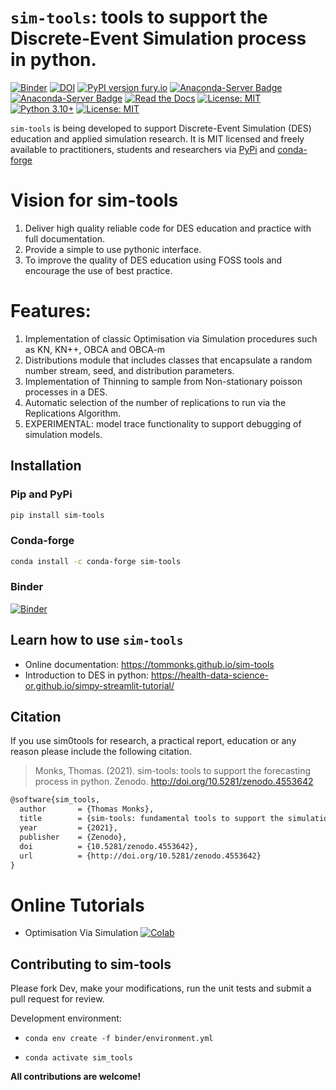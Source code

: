 # `sim-tools`: tools to support the Discrete-Event Simulation process in python.

[![Binder](https://mybinder.org/badge_logo.svg)](https://mybinder.org/v2/gh/TomMonks/sim-tools/HEAD)
[![DOI](https://zenodo.org/badge/225608065.svg)](https://zenodo.org/badge/latestdoi/225608065)
[![PyPI version fury.io](https://badge.fury.io/py/sim-tools.svg)](https://pypi.python.org/pypi/sim-tools/)
[![Anaconda-Server Badge](https://anaconda.org/conda-forge/sim-tools/badges/version.svg)](https://anaconda.org/conda-forge/sim-tools)
[![Anaconda-Server Badge](https://anaconda.org/conda-forge/sim-tools/badges/platforms.svg)](https://anaconda.org/conda-forge/sim-tools)
[![Read the Docs](https://readthedocs.org/projects/pip/badge/?version=latest)](https://tommonks.github.io/sim-tools)
[![License: MIT](https://img.shields.io/badge/License-MIT-yellow.svg)](https://opensource.org/licenses/MIT)
[![Python 3.10+](https://img.shields.io/badge/python-3.10+-blue.svg)](https://www.python.org/downloads/release/python-360+/)
[![License: MIT](https://img.shields.io/badge/ORCID-0000--0003--2631--4481-brightgreen)](https://orcid.org/0000-0003-2631-4481)


`sim-tools` is being developed to support Discrete-Event Simulation (DES) education and applied simulation research.  It is MIT licensed and freely available to practitioners, students and researchers via [PyPi](https://pypi.org/project/sim-tools/) and [conda-forge](https://anaconda.org/conda-forge/sim-tools)

 # Vision for sim-tools

 1. Deliver high quality reliable code for DES education and practice with full documentation.
 2. Provide a simple to use pythonic interface.
 3. To improve the quality of DES education using FOSS tools and encourage the use of best practice.

# Features:

1. Implementation of classic Optimisation via Simulation procedures such as KN, KN++, OBCA and OBCA-m
2. Distributions module that includes classes that encapsulate a random number stream, seed, and distribution parameters.
3. Implementation of Thinning to sample from Non-stationary poisson processes in a DES.
4. Automatic selection of the number of replications to run via the Replications Algorithm.
5. EXPERIMENTAL: model trace functionality to support debugging of simulation models.

## Installation

### Pip and PyPi

```bash
pip install sim-tools
```

### Conda-forge

```bash
conda install -c conda-forge sim-tools
```

### Binder

[![Binder](https://mybinder.org/badge_logo.svg)](https://mybinder.org/v2/gh/TomMonks/sim-tools/HEAD)


## Learn how to use `sim-tools`

* Online documentation: https://tommonks.github.io/sim-tools
* Introduction to DES in python: https://health-data-science-or.github.io/simpy-streamlit-tutorial/

## Citation

If you use sim0tools for research, a practical report, education or any reason please include the following citation.

> Monks, Thomas. (2021). sim-tools: tools to support the forecasting process in python. Zenodo. http://doi.org/10.5281/zenodo.4553642

```tex
@software{sim_tools,
  author       = {Thomas Monks},
  title        = {sim-tools: fundamental tools to support the simulation process in python},
  year         = {2021},
  publisher    = {Zenodo},
  doi          = {10.5281/zenodo.4553642},
  url          = {http://doi.org/10.5281/zenodo.4553642}
}
```

# Online Tutorials

* Optimisation Via Simulation [![Colab](https://colab.research.google.com/assets/colab-badge.svg)](https://colab.research.google.com/github/TomMonks/sim-tools/blob/master/examples/sw21_tutorial.ipynb)


## Contributing to sim-tools

Please fork Dev, make your modifications, run the unit tests and submit a pull request for review.

Development environment:

* `conda env create -f binder/environment.yml`

* `conda activate sim_tools`

**All contributions are welcome!**

